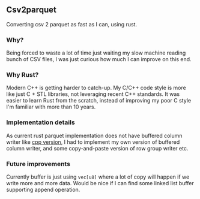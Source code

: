 Csv2parquet
-----------

Converting csv 2 parquet as fast as I can, using rust.

### Why?

Being forced to waste a lot of time just waiting my slow machine reading bunch
of CSV files, I was just curious how much I can improve on this end.

### Why Rust?

Modern C++ is getting harder to catch-up. My C/C++ code style is more like 
just C + STL libraries, not leveraging recent C++ standards. It was easier to 
learn Rust from the scratch, instead of improving my poor C style I'm familiar 
with more than 10 years.

### Implementation details

As current rust parquet implementation does not have buffered column writer
like [cpp version][1], I had to implement my own version of buffered column
writer, and some copy-and-paste version of row group writer etc.

[1]: https://github.com/apache/arrow/blob/master/cpp/examples/parquet/parquet-stream-api/stream-reader-writer.cc

### Future improvements

Currently buffer is just using `vec[u8]` where a lot of copy will happen if
we write more and more data. Would be nice if I can find some linked list
buffer supporting append operation.
